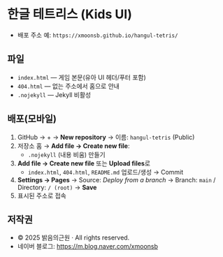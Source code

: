 # 한글 테트리스 (Kids UI)

- 배포 주소 예: `https://xmoonsb.github.io/hangul-tetris/`

## 파일
- `index.html` — 게임 본문(유아 UI 헤더/푸터 포함)
- `404.html` — 없는 주소에서 홈으로 안내
- `.nojekyll` — Jekyll 비활성

## 배포(모바일)
1) GitHub → + → **New repository** → 이름: `hangul-tetris` (Public)
2) 저장소 홈 → **Add file → Create new file**:
   - `.nojekyll` (내용 비움) 만들기
3) **Add file → Create new file** 또는 **Upload files**로
   - `index.html`, `404.html`, `README.md` 업로드/생성 → Commit
4) **Settings → Pages** → Source: *Deploy from a branch* → Branch: `main` / Directory: `/ (root)` → **Save**
5) 표시된 주소로 접속

## 저작권
- © 2025 밝음의근원 · All rights reserved.
- 네이버 블로그: https://m.blog.naver.com/xmoonsb
